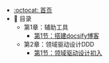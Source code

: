 - [:octocat: 首页](/README)
- :memo: 目录
   - 第1章：辅助工具
       - [第1节：搭建docsify博客](/md/tools/2022-05-10-docsify搭建.md) 
   - 第2章：领域驱动设计DDD
       - [第1节：领域驱动设计初入](/md/ddd/2022-05-11-领域驱动模型初入.md) 